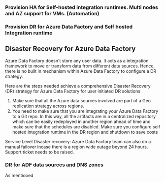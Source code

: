 ### Provision HA for Self-hosted integration runtimes. Multi nodes and AZ support for VMs. (Automation)
### Provision DR for Azure Data Factory and Self hosted Integration runtime
 ## Disaster Recovery for Azure Data Factory
Azure Data Factory doesn't store any user data. It acts as a integration framework to move or transform data from different data sources. Hence, there is no built in mechanism within Azure Data Factory to configure a DR strategy. 

Here are the steps needed achieve a comprehensive Disaster Recovery (DR) strategy for Azure Data Factory for user initiated DR solutions

1. Make sure that all the Azure data sources involved are part of a Geo replication strategy across regions.
2. You need to make sure that you are integrating your Azure Data Factory to a Git repo. In this way, all the artifacts are in a centralized repository which can be easily redeployed in another region ahead of time and make sure that the schedules are disabled. Make sure you configure self hosted integration runtime in the DR region and shutdown to save costs

Service Level Disaster recovery: Azure Data Factory team can also do a manual failover incase there is a region wide outage beyond 24 hours. Support ticket needs to be raised.

### DR for ADF data sources and DNS zones
As mentiooed
